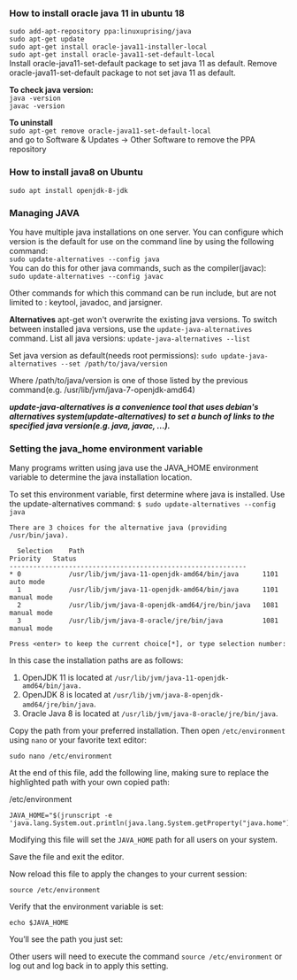 ### How to install oracle java 11 in ubuntu 18

```sudo add-apt-repository ppa:linuxuprising/java```  
```sudo apt-get update```   
```sudo apt-get install oracle-java11-installer-local```   
```sudo apt-get install oracle-java11-set-default-local```    
   Install oracle-java11-set-default package to set java 11 as default. Remove oracle-java11-set-default package to not set java 11 as default. 

**To check java version:**   
```java -version```   
```javac -version```   

**To uninstall**     
```sudo apt-get remove oracle-java11-set-default-local```      
and   go to Software & Updates -> Other Software to remove the PPA repository    


### How to install java8 on Ubuntu    
```sudo apt install openjdk-8-jdk```   


### Managing JAVA
You have multiple java installations on one server. You can configure which version is the default for use on the command line by using the following command:  
```sudo update-alternatives --config java```  
You can do this for other java commands, such as the compiler(javac):  
```sudo update-alternatives --config javac```  

Other commands for which this command can be run include, but are not limited to : keytool, javadoc, and jarsigner. 

**Alternatives**
apt-get won't overwrite the existing java versions.
To switch between installed java versions, use the ```update-java-alternatives``` command.
List all java versions:
```update-java-alternatives --list```

Set java version as default(needs root permissions):
```sudo update-java-alternatives --set /path/to/java/version```

Where /path/to/java/version is one of those listed by the previous command(e.g. /usr/lib/jvm/java-7-openjdk-amd64)

***update-java-alternatives is a convenience tool that uses debian's alternatives system(update-alternatives) to set  a bunch of links to the specified java version(e.g. java, javac, ...).***

### Setting the java_home environment variable
Many programs written using java use the JAVA_HOME environment variable to determine the java installation location. 

To set this environment variable, first determine where java is installed. Use the update-alternatives command:
```$ sudo update-alternatives --config java```

```
There are 3 choices for the alternative java (providing /usr/bin/java).

  Selection    Path                                            Priority   Status
------------------------------------------------------------
* 0            /usr/lib/jvm/java-11-openjdk-amd64/bin/java      1101      auto mode
  1            /usr/lib/jvm/java-11-openjdk-amd64/bin/java      1101      manual mode
  2            /usr/lib/jvm/java-8-openjdk-amd64/jre/bin/java   1081      manual mode
  3            /usr/lib/jvm/java-8-oracle/jre/bin/java          1081      manual mode

Press <enter> to keep the current choice[*], or type selection number:
```

In this case the installation paths are as follows:

1.  OpenJDK 11 is located at  `/usr/lib/jvm/java-11-openjdk-amd64/bin/java.`
2.  OpenJDK 8 is located at  `/usr/lib/jvm/java-8-openjdk-amd64/jre/bin/java`.
3.  Oracle Java 8 is located at  `/usr/lib/jvm/java-8-oracle/jre/bin/java`.

Copy the path from your preferred installation. Then open  `/etc/environment`  using  `nano`  or your favorite text editor:

```
sudo nano /etc/environment
```

At the end of this file, add the following line, making sure to replace the highlighted path with your own copied path:

/etc/environment

```
JAVA_HOME="$(jrunscript -e 'java.lang.System.out.println(java.lang.System.getProperty("java.home"));')"
```

Modifying this file will set the  `JAVA_HOME`  path for all users on your system.

Save the file and exit the editor.

Now reload this file to apply the changes to your current session:

```
source /etc/environment
```

Verify that the environment variable is set:

```
echo $JAVA_HOME
```

You’ll see the path you just set:


Other users will need to execute the command  `source /etc/environment`  or log out and log back in to apply this setting.
